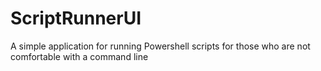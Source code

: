 # ScriptRunnerUI
A simple application for running Powershell scripts for those who are not comfortable with a command line 
